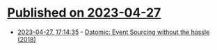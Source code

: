 # [Published on 2023-04-27](index.md)

* [2023-04-27, 17:14:35](https://lobste.rs/s/uubygx/datomic_event_sourcing_without_hassle) - [Datomic: Event Sourcing without the hassle (2018)](https://vvvvalvalval.github.io/posts/2018-11-12-datomic-event-sourcing-without-the-hassle.html)
